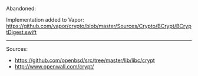 Abandoned:

Implementation added to Vapor: https://github.com/vapor/crypto/blob/master/Sources/Crypto/BCrypt/BCryptDigest.swift

------

Sources:
* https://github.com/openbsd/src/tree/master/lib/libc/crypt
* http://www.openwall.com/crypt/

